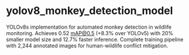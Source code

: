# yolov8_monkey_detection_model
YOLOv8s implementation for automated monkey detection in wildlife monitoring. Achieves 0.52 mAP@0.5 (+8.3% over YOLOv5) with 20% smaller model size and 12.7% faster inference. Complete training pipeline with 2,244 annotated images for human-wildlife conflict mitigation.
